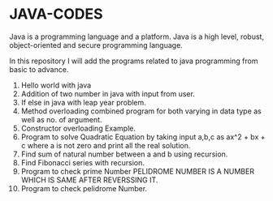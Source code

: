 # JAVA-CODES

Java is a programming language and a platform. Java is a high level, robust, object-oriented and secure programming language.

In this repository I will add the programs related to java programming from basic to advance.

1. Hello world with java
2. Addition of two number in java with input from user.
3. If else in java with leap year problem.
4. Method overloading combined program for both varying in data type as well as no. of argument.
5. Constructor overloading Example.
6. Program to solve Quadratic Equation by taking input a,b,c as ax^2 + bx + c where a is not zero and print all the real solution.
7. Find sum of natural number between a and b using recursion.
8. Find Fibonacci series with recursion.
9. Program to check prime Number
PELIDROME NUMBER IS A NUMBER WHICH IS SAME AFTER REVERSSING IT.
10. Program to check pelidrome Number.